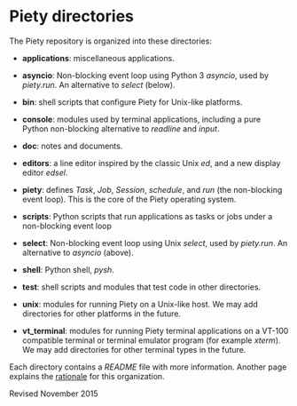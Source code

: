 
Piety directories
=================

The Piety repository is organized into these directories:

- **applications**: miscellaneous applications.

- **asyncio**: Non-blocking event loop using Python 3 *asyncio*, used
   by *piety.run*.  An alternative to *select* (below).

- **bin**: shell scripts that configure Piety for Unix-like platforms.

- **console**: modules used by terminal applications, including a pure
    Python non-blocking alternative to *readline* and *input*.

- **doc**: notes and documents.

- **editors**: a line editor inspired by the classic Unix *ed*, and a
    new display editor *edsel*.

- **piety**: defines *Task*, *Job*, *Session*, *schedule*, and *run*
    (the non-blocking event loop).  This is the core of the Piety
    operating system.

- **scripts**: Python scripts that run applications as tasks or jobs
    under a non-blocking event loop

- **select**: Non-blocking event loop using Unix *select*, used by *piety.run*.
   An alternative to *asyncio* (above).

- **shell**: Python shell, *pysh*.

- **test**: shell scripts and modules that test code in other
     directories.

- **unix**: modules for running Piety on a Unix-like host.
     We may add directories for other platforms in the future.

- **vt_terminal**: modules for running Piety terminal applications on
    a VT-100 compatible terminal or terminal emulator program (for
    example *xterm*).  We may add directories for other terminal types in
    the future.

Each directory contains a *README* file with more information.
Another page explains the [rationale](modules.md) for this organization.

Revised November 2015

